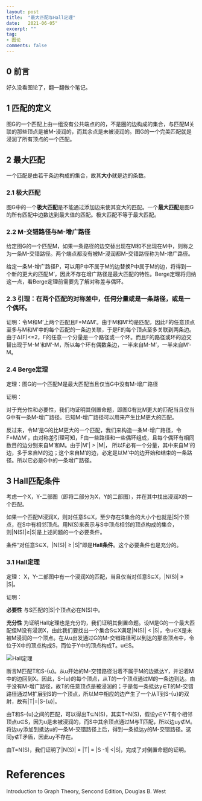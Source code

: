 ```yaml
---
layout: post
title:  "最大匹配与Hall定理"
date:   2021-06-05"
excerpt: ""
tag:
- 图论
comments: false
---
```


## 0 前言

好久没看图论了，翻一翻做个笔记。


## 1 匹配的定义

图G的一个匹配上由一组没有公共端点的的，不是圈的边构成的集合，与匹配M关联的那些顶点是被M-浸润的，而其余点是未被浸润的。图G的一个完美匹配就是浸润了所有顶点的一个匹配。

## 2 最大匹配

一个匹配是由若干条边构成的集合，故其**大小**就是边的条数。

### 2.1 极大匹配

图G中的一个**极大匹配**是不能通过添加边来使其变大的匹配。一个**最大匹配**是图G的所有匹配中边数达到最大值的匹配。极大匹配不等于最大匹配。

### 2.2 M-交错路径与M-增广路径

给定图G的一个匹配M，如果一条路径的边交替出现在M和不出现在M中，则称之为一条M-交错路径。两个端点都没有被M-浸润都M-交错路径称为M-增广路径。

给定一条M-增广路径P，可以用P中不属于M的边替换P中属于M的边，将得到一个新的更大的匹配M’，因此不存在增广路径是最大匹配的特性。Berge定理将归纳这一点，看Berge定理前需要先了解对称差与偶环。

### 2.3 引理：在两个匹配的对称差中，任何分量或是一条路径，或是一个偶环。

证明：令M和M’上两个匹配且F=MΔM’。由于M和M’均是匹配，因此F的任意顶点至多与M和M’中的每个匹配的一条边关联，于是F的每个顶点至多关联到两条边。由于Δ(F)<=2，F的任意一个分量是一个路径或一个环。而且F的路径或环的边交替出现于M-M’和M’-M，所以每个环有偶数条边，一半来自M-M’，一半来自M’-M。

### 2.4 Berge定理

定理：图G的一个匹配M是最大匹配当且仅当G中没有M-增广路径

证明：

对于充分性和必要性，我们均证明其倒置命题，即图G有比M更大的匹配当且仅当G中有一条M-增广路径。已知M-增广路径可以用来产生比M更大的匹配。

反过来，令M’是G的比M更大的一个匹配，我们来构造一条M-增广路径，令F=MΔM'，由对称差引理可知，F由一些路径和一些偶环组成，且每个偶环有相同数目的边分别来自M’和M。由于\|M'\| > \|M\|， 所以F必有一个分量，其中来自M’的边，多于来自M的边；这个来自M’的边，必定是以M’中的边开始和结束的一条路径。所以它必是G中的一条增广路径。

## 3 Hall匹配条件

考虑一个X，Y-二部图（即将二部分为X，Y的二部图），并在其中找出浸润X的一个匹配。

如果一个匹配M浸润X，则对任意S⊆X，至少存在S集合的大小个也就是\|S\|个顶点，在S中有相邻顶点。用N(S)来表示与S中顶点相邻的顶点构成的集合，则\|N(S)\|≥\|S\|是上述问题的一个必要条件。

条件“对任意S⊆X，\|N(S)\| ≥ \|S\|”即是**Hall条件**。这个必要条件也是充分的。

### 3.1 Hall定理

定理： X，Y-二部图中有一个浸润X的匹配，当且仅当对任意S⊆X，\|N(S)\| ≥ \|S\|。

证明：

**必要性** 与S匹配的\|S\|个顶点必在N(S)中。

**充分性** 为证明Hall定理也是充分的，我们证明其倒置命题。设M是G的一个最大匹配但M没有浸润X，由此我们要找出一个集合S⊆X满足\|N(S)\| < \|S\|，令u∈X是未被M浸润的一个顶点。在从u出发通过G的M-交错路径可以到达的那些顶点中，令位于X中的顶点构成S，而位于Y中的顶点构成T。u∈S。

![Hall定理](https://yawwq.github.io/assets/img/最大匹配与Hall定理/1.png)

断言M匹配T和S-{u}。从u开始的M-交错路径沿着不属于M的边抵达Y，并沿着M中的边回到X。因此，S-{u}的每个顶点，从T的一个顶点通过M的一条边到达。由于没有M-增广路径，故T的任意顶点是被浸润的；于是每一条抵达y∈T的M-交错路径通过M扩展到S的一个顶点，所以M中相应的边产生了一个从T到S-{u}的双射，故有\|T\|=\|S-{u}\|。

由T和S-{u}之间的匹配，可以得出T⊆N(S)，其实T=N(S)，假设y∈Y-T有个相邻顶点u∈S，因为u是未被浸润的，而S中其余顶点通过M与T匹配，所以边uy∉M。将边uy添加到抵达u的一条M-交错路径上后，得到一条抵达y的M-交错路径。这同y∉T矛盾，因此uy不存在。

由T=N(S)，我们证明了\|N(S)\| = \|T\| = \|S -1\| <\|S\|，完成了对倒置命题的证明。




# References

Introduction to Graph Theory, Sencond Edition, Douglas B. West
